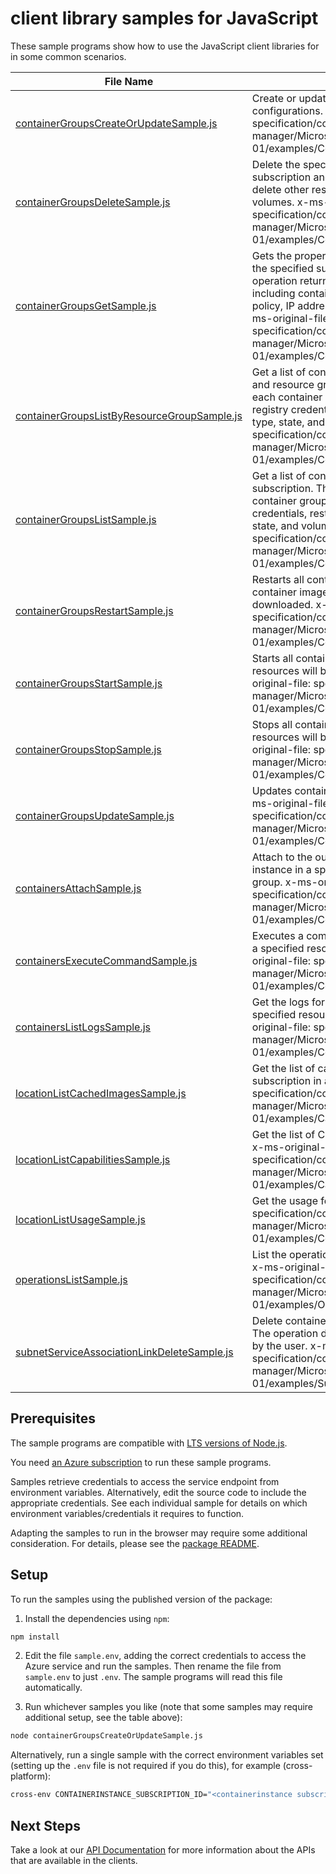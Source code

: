# client library samples for JavaScript

These sample programs show how to use the JavaScript client libraries for in some common scenarios.

| **File Name**                                                                           | **Description**                                                                                                                                                                                                                                                                                                                                                                                                                                 |
| --------------------------------------------------------------------------------------- | ----------------------------------------------------------------------------------------------------------------------------------------------------------------------------------------------------------------------------------------------------------------------------------------------------------------------------------------------------------------------------------------------------------------------------------------------- |
| [containerGroupsCreateOrUpdateSample.js][containergroupscreateorupdatesample]           | Create or update container groups with specified configurations. x-ms-original-file: specification/containerinstance/resource-manager/Microsoft.ContainerInstance/stable/2023-05-01/examples/ContainerGroupCreateConfidential.json                                                                                                                                                                                                              |
| [containerGroupsDeleteSample.js][containergroupsdeletesample]                           | Delete the specified container group in the specified subscription and resource group. The operation does not delete other resources provided by the user, such as volumes. x-ms-original-file: specification/containerinstance/resource-manager/Microsoft.ContainerInstance/stable/2023-05-01/examples/ContainerGroupsDelete.json                                                                                                              |
| [containerGroupsGetSample.js][containergroupsgetsample]                                 | Gets the properties of the specified container group in the specified subscription and resource group. The operation returns the properties of each container group including containers, image registry credentials, restart policy, IP address type, OS type, state, and volumes. x-ms-original-file: specification/containerinstance/resource-manager/Microsoft.ContainerInstance/stable/2023-05-01/examples/ContainerGroupsGetPriority.json |
| [containerGroupsListByResourceGroupSample.js][containergroupslistbyresourcegroupsample] | Get a list of container groups in a specified subscription and resource group. This operation returns properties of each container group including containers, image registry credentials, restart policy, IP address type, OS type, state, and volumes. x-ms-original-file: specification/containerinstance/resource-manager/Microsoft.ContainerInstance/stable/2023-05-01/examples/ContainerGroupsListByResourceGroup.json                    |
| [containerGroupsListSample.js][containergroupslistsample]                               | Get a list of container groups in the specified subscription. This operation returns properties of each container group including containers, image registry credentials, restart policy, IP address type, OS type, state, and volumes. x-ms-original-file: specification/containerinstance/resource-manager/Microsoft.ContainerInstance/stable/2023-05-01/examples/ContainerGroupsList.json                                                    |
| [containerGroupsRestartSample.js][containergroupsrestartsample]                         | Restarts all containers in a container group in place. If container image has updates, new image will be downloaded. x-ms-original-file: specification/containerinstance/resource-manager/Microsoft.ContainerInstance/stable/2023-05-01/examples/ContainerGroupsRestart.json                                                                                                                                                                    |
| [containerGroupsStartSample.js][containergroupsstartsample]                             | Starts all containers in a container group. Compute resources will be allocated and billing will start. x-ms-original-file: specification/containerinstance/resource-manager/Microsoft.ContainerInstance/stable/2023-05-01/examples/ContainerGroupsStart.json                                                                                                                                                                                   |
| [containerGroupsStopSample.js][containergroupsstopsample]                               | Stops all containers in a container group. Compute resources will be deallocated and billing will stop. x-ms-original-file: specification/containerinstance/resource-manager/Microsoft.ContainerInstance/stable/2023-05-01/examples/ContainerGroupsStop.json                                                                                                                                                                                    |
| [containerGroupsUpdateSample.js][containergroupsupdatesample]                           | Updates container group tags with specified values. x-ms-original-file: specification/containerinstance/resource-manager/Microsoft.ContainerInstance/stable/2023-05-01/examples/ContainerGroupsUpdate.json                                                                                                                                                                                                                                      |
| [containersAttachSample.js][containersattachsample]                                     | Attach to the output stream of a specific container instance in a specified resource group and container group. x-ms-original-file: specification/containerinstance/resource-manager/Microsoft.ContainerInstance/stable/2023-05-01/examples/ContainerAttach.json                                                                                                                                                                                |
| [containersExecuteCommandSample.js][containersexecutecommandsample]                     | Executes a command for a specific container instance in a specified resource group and container group. x-ms-original-file: specification/containerinstance/resource-manager/Microsoft.ContainerInstance/stable/2023-05-01/examples/ContainerExec.json                                                                                                                                                                                          |
| [containersListLogsSample.js][containerslistlogssample]                                 | Get the logs for a specified container instance in a specified resource group and container group. x-ms-original-file: specification/containerinstance/resource-manager/Microsoft.ContainerInstance/stable/2023-05-01/examples/ContainerListLogs.json                                                                                                                                                                                           |
| [locationListCachedImagesSample.js][locationlistcachedimagessample]                     | Get the list of cached images on specific OS type for a subscription in a region. x-ms-original-file: specification/containerinstance/resource-manager/Microsoft.ContainerInstance/stable/2023-05-01/examples/CachedImagesList.json                                                                                                                                                                                                             |
| [locationListCapabilitiesSample.js][locationlistcapabilitiessample]                     | Get the list of CPU/memory/GPU capabilities of a region. x-ms-original-file: specification/containerinstance/resource-manager/Microsoft.ContainerInstance/stable/2023-05-01/examples/CapabilitiesList.json                                                                                                                                                                                                                                      |
| [locationListUsageSample.js][locationlistusagesample]                                   | Get the usage for a subscription x-ms-original-file: specification/containerinstance/resource-manager/Microsoft.ContainerInstance/stable/2023-05-01/examples/ContainerGroupUsage.json                                                                                                                                                                                                                                                           |
| [operationsListSample.js][operationslistsample]                                         | List the operations for Azure Container Instance service. x-ms-original-file: specification/containerinstance/resource-manager/Microsoft.ContainerInstance/stable/2023-05-01/examples/OperationsList.json                                                                                                                                                                                                                                       |
| [subnetServiceAssociationLinkDeleteSample.js][subnetserviceassociationlinkdeletesample] | Delete container group virtual network association links. The operation does not delete other resources provided by the user. x-ms-original-file: specification/containerinstance/resource-manager/Microsoft.ContainerInstance/stable/2023-05-01/examples/SubnetServiceAssociationLinkDelete.json                                                                                                                                               |

## Prerequisites

The sample programs are compatible with [LTS versions of Node.js](https://github.com/nodejs/release#release-schedule).

You need [an Azure subscription][freesub] to run these sample programs.

Samples retrieve credentials to access the service endpoint from environment variables. Alternatively, edit the source code to include the appropriate credentials. See each individual sample for details on which environment variables/credentials it requires to function.

Adapting the samples to run in the browser may require some additional consideration. For details, please see the [package README][package].

## Setup

To run the samples using the published version of the package:

1. Install the dependencies using `npm`:

```bash
npm install
```

2. Edit the file `sample.env`, adding the correct credentials to access the Azure service and run the samples. Then rename the file from `sample.env` to just `.env`. The sample programs will read this file automatically.

3. Run whichever samples you like (note that some samples may require additional setup, see the table above):

```bash
node containerGroupsCreateOrUpdateSample.js
```

Alternatively, run a single sample with the correct environment variables set (setting up the `.env` file is not required if you do this), for example (cross-platform):

```bash
cross-env CONTAINERINSTANCE_SUBSCRIPTION_ID="<containerinstance subscription id>" CONTAINERINSTANCE_RESOURCE_GROUP="<containerinstance resource group>" node containerGroupsCreateOrUpdateSample.js
```

## Next Steps

Take a look at our [API Documentation][apiref] for more information about the APIs that are available in the clients.

[containergroupscreateorupdatesample]: https://github.com/Azure/azure-sdk-for-js/blob/main/sdk/containerinstance/arm-containerinstance/samples/v9/javascript/containerGroupsCreateOrUpdateSample.js
[containergroupsdeletesample]: https://github.com/Azure/azure-sdk-for-js/blob/main/sdk/containerinstance/arm-containerinstance/samples/v9/javascript/containerGroupsDeleteSample.js
[containergroupsgetsample]: https://github.com/Azure/azure-sdk-for-js/blob/main/sdk/containerinstance/arm-containerinstance/samples/v9/javascript/containerGroupsGetSample.js
[containergroupslistbyresourcegroupsample]: https://github.com/Azure/azure-sdk-for-js/blob/main/sdk/containerinstance/arm-containerinstance/samples/v9/javascript/containerGroupsListByResourceGroupSample.js
[containergroupslistsample]: https://github.com/Azure/azure-sdk-for-js/blob/main/sdk/containerinstance/arm-containerinstance/samples/v9/javascript/containerGroupsListSample.js
[containergroupsrestartsample]: https://github.com/Azure/azure-sdk-for-js/blob/main/sdk/containerinstance/arm-containerinstance/samples/v9/javascript/containerGroupsRestartSample.js
[containergroupsstartsample]: https://github.com/Azure/azure-sdk-for-js/blob/main/sdk/containerinstance/arm-containerinstance/samples/v9/javascript/containerGroupsStartSample.js
[containergroupsstopsample]: https://github.com/Azure/azure-sdk-for-js/blob/main/sdk/containerinstance/arm-containerinstance/samples/v9/javascript/containerGroupsStopSample.js
[containergroupsupdatesample]: https://github.com/Azure/azure-sdk-for-js/blob/main/sdk/containerinstance/arm-containerinstance/samples/v9/javascript/containerGroupsUpdateSample.js
[containersattachsample]: https://github.com/Azure/azure-sdk-for-js/blob/main/sdk/containerinstance/arm-containerinstance/samples/v9/javascript/containersAttachSample.js
[containersexecutecommandsample]: https://github.com/Azure/azure-sdk-for-js/blob/main/sdk/containerinstance/arm-containerinstance/samples/v9/javascript/containersExecuteCommandSample.js
[containerslistlogssample]: https://github.com/Azure/azure-sdk-for-js/blob/main/sdk/containerinstance/arm-containerinstance/samples/v9/javascript/containersListLogsSample.js
[locationlistcachedimagessample]: https://github.com/Azure/azure-sdk-for-js/blob/main/sdk/containerinstance/arm-containerinstance/samples/v9/javascript/locationListCachedImagesSample.js
[locationlistcapabilitiessample]: https://github.com/Azure/azure-sdk-for-js/blob/main/sdk/containerinstance/arm-containerinstance/samples/v9/javascript/locationListCapabilitiesSample.js
[locationlistusagesample]: https://github.com/Azure/azure-sdk-for-js/blob/main/sdk/containerinstance/arm-containerinstance/samples/v9/javascript/locationListUsageSample.js
[operationslistsample]: https://github.com/Azure/azure-sdk-for-js/blob/main/sdk/containerinstance/arm-containerinstance/samples/v9/javascript/operationsListSample.js
[subnetserviceassociationlinkdeletesample]: https://github.com/Azure/azure-sdk-for-js/blob/main/sdk/containerinstance/arm-containerinstance/samples/v9/javascript/subnetServiceAssociationLinkDeleteSample.js
[apiref]: https://learn.microsoft.com/javascript/api/@azure/arm-containerinstance?view=azure-node-preview
[freesub]: https://azure.microsoft.com/free/
[package]: https://github.com/Azure/azure-sdk-for-js/tree/main/sdk/containerinstance/arm-containerinstance/README.md
